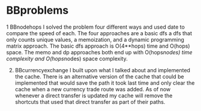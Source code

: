 # BBproblems

1 BBnodehops
  I solved the problem four different ways and used date to compare the speed of each. The four approaches are a basic dfs a dfs that only counts unique values, a memoization, and a dynamic programming matrix approach. The basic dfs approach is O(4**hops) time and O(hops) space.
  The memo and dp approaches both end up with O(hops*nodes) time complexity and O(hops*nodes) space complexity.
  
2. BBcurrencyexchange
  I built upon what I talked about and implemented the cache. There is an alternative version of the cache that could be implemented that would save the path it took last time and only clear the cache when a new currency trade route was added. As of now whenever a direct transfer is updated my cache will remove the shortcuts that used that direct transfer as part of their paths.
